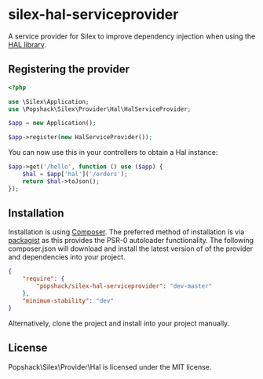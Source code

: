 silex-hal-serviceprovider
=========================

A service provider for Silex to improve dependency injection when using the [HAL library][1].

## Registering the provider
```php
<?php

use \Silex\Application;
use \Popshack\Silex\Provider\Hal\HalServiceProvider;

$app = new Application();

$app->register(new HalServiceProvider());
```
You can now use this in your controllers to obtain a Hal instance:
```php
$app->get('/hello', function () use ($app) {
    $hal = $app['hal']('/orders');
    return $hal->toJson();
});
```
## Installation

Installation is using [Composer][2]. The preferred method of installation is via [packagist][3] as this provides the PSR-0 autoloader functionality. The
following composer.json will download and install the latest version of of the provider and dependencies into your project.

```json
{
    "require": {
        "popshack/silex-hal-serviceprovider": "dev-master"
    },
    "minimum-stability": "dev"
}
```
Alternatively, clone the project and install into your project manually.

## License

Popshack\Silex\Provider\Hal is licensed under the MIT license.


[1]: https://github.com/blongden/hal
[2]: http://getcomposer.org
[3]: https://packagist.org/packages/popshack/silex-hal-serviceprovider
